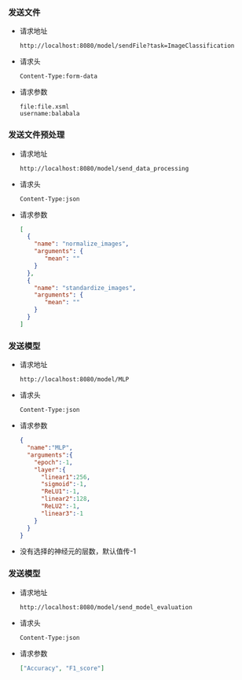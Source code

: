 ### 发送文件
- 请求地址
  ```
  http://localhost:8080/model/sendFile?task=ImageClassification
  ```
- 请求头
  ```
  Content-Type:form-data
  ```
- 请求参数
  ```
  file:file.xsml
  username:balabala
  ```
### 发送文件预处理
- 请求地址
  ```
  http://localhost:8080/model/send_data_processing
  ```
- 请求头
  ```
  Content-Type:json
  ```
- 请求参数
  ```json
  [
    {
      "name": "normalize_images",
      "arguments": {
         "mean": ""
      }
    },
    {
      "name": "standardize_images",
      "arguments": {
         "mean": ""
      }
    }
  ]
  ```
### 发送模型
- 请求地址
  ```
  http://localhost:8080/model/MLP
  ```
- 请求头
  ```
  Content-Type:json
  ```
- 请求参数
  ```json
  {
    "name":"MLP",
    "arguments":{
      "epoch":-1,
      "layer":{
        "linear1":256,
        "sigmoid":-1,
        "ReLU1":-1,
        "linear2":128,
        "ReLU2":-1,
        "linear3":-1
      }
    }
  }
  ```
- 没有选择的神经元的层数，默认值传-1

### 发送模型
- 请求地址
  ```
  http://localhost:8080/model/send_model_evaluation
  ```
- 请求头
  ```
  Content-Type:json
  ```
- 请求参数
  ```json
  ["Accuracy", "F1_score"]
  ```
